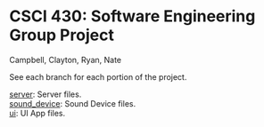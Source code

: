 # CSCI 430: Software Engineering Group Project
Campbell, Clayton, Ryan, Nate

See each branch for each portion of the project.

[server](https://github.com/CampbellCrowley/CSCI430/tree/server): Server files.  
[sound_device](https://github.com/CampbellCrowley/CSCI430/tree/sound_device): Sound Device files.  
[ui](https://github.com/CampbellCrowley/CSCI430/tree/ui): UI App files.
